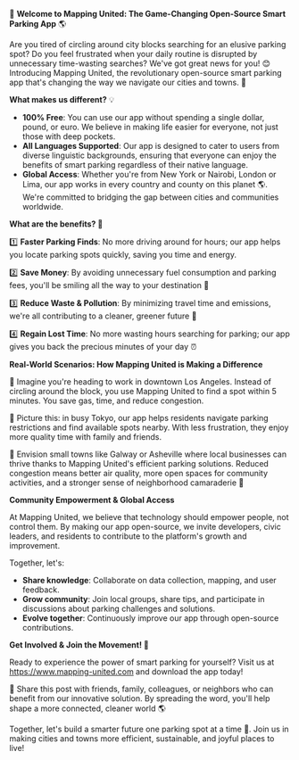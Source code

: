 🚀 **Welcome to Mapping United: The Game-Changing Open-Source Smart Parking App** 🌎

Are you tired of circling around city blocks searching for an elusive parking spot? Do you feel frustrated when your daily routine is disrupted by unnecessary time-wasting searches? We've got great news for you! 😊 Introducing Mapping United, the revolutionary open-source smart parking app that's changing the way we navigate our cities and towns. 🌆

**What makes us different?** 💡

* **100% Free**: You can use our app without spending a single dollar, pound, or euro. We believe in making life easier for everyone, not just those with deep pockets.
* **All Languages Supported**: Our app is designed to cater to users from diverse linguistic backgrounds, ensuring that everyone can enjoy the benefits of smart parking regardless of their native language.
* **Global Access**: Whether you're from New York or Nairobi, London or Lima, our app works in every country and county on this planet 🌎. We're committed to bridging the gap between cities and communities worldwide.

**What are the benefits? 🤔**

1️⃣ **Faster Parking Finds**: No more driving around for hours; our app helps you locate parking spots quickly, saving you time and energy.

2️⃣ **Save Money**: By avoiding unnecessary fuel consumption and parking fees, you'll be smiling all the way to your destination 💸

3️⃣ **Reduce Waste & Pollution**: By minimizing travel time and emissions, we're all contributing to a cleaner, greener future 🌱

4️⃣ **Regain Lost Time**: No more wasting hours searching for parking; our app gives you back the precious minutes of your day ⏰

**Real-World Scenarios: How Mapping United is Making a Difference**

🚨 Imagine you're heading to work in downtown Los Angeles. Instead of circling around the block, you use Mapping United to find a spot within 5 minutes. You save gas, time, and reduce congestion.

💪 Picture this: in busy Tokyo, our app helps residents navigate parking restrictions and find available spots nearby. With less frustration, they enjoy more quality time with family and friends.

🌟 Envision small towns like Galway or Asheville where local businesses can thrive thanks to Mapping United's efficient parking solutions. Reduced congestion means better air quality, more open spaces for community activities, and a stronger sense of neighborhood camaraderie 🌈

**Community Empowerment & Global Access**

At Mapping United, we believe that technology should empower people, not control them. By making our app open-source, we invite developers, civic leaders, and residents to contribute to the platform's growth and improvement.

Together, let's:

* **Share knowledge**: Collaborate on data collection, mapping, and user feedback.
* **Grow community**: Join local groups, share tips, and participate in discussions about parking challenges and solutions.
* **Evolve together**: Continuously improve our app through open-source contributions.

**Get Involved & Join the Movement! 🚀**

Ready to experience the power of smart parking for yourself? Visit us at https://www.mapping-united.com and download the app today!

📣 Share this post with friends, family, colleagues, or neighbors who can benefit from our innovative solution. By spreading the word, you'll help shape a more connected, cleaner world 🌎

Together, let's build a smarter future one parking spot at a time 💪. Join us in making cities and towns more efficient, sustainable, and joyful places to live!